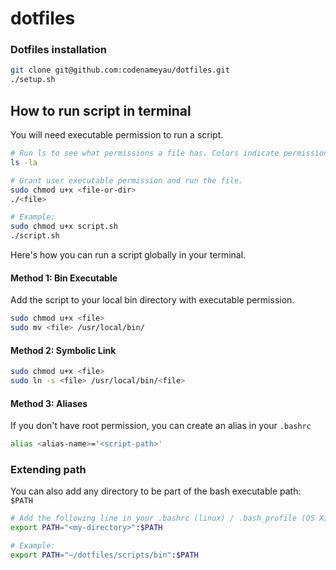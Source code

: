# dotfiles


### Dotfiles installation

```bash
git clone git@github.com:codenameyau/dotfiles.git
./setup.sh
```

## How to run script in terminal

You will need executable permission to run a script.

```bash
# Run ls to see what permissions a file has. Colors indicate permissions.
ls -la

# Grant user executable permission and run the file.
sudo chmod u+x <file-or-dir>
./<file>

# Example:
sudo chmod u+x script.sh
./script.sh
```

Here's how you can run a script globally in your terminal.

#### Method 1: Bin Executable
Add the script to your local bin directory with executable permission.

```bash
sudo chmod u+x <file>
sudo mv <file> /usr/local/bin/
```

#### Method 2: Symbolic Link

```bash
sudo chmod u+x <file>
sudo ln -s <file> /usr/local/bin/<file>
```

#### Method 3: Aliases
If you don't have root permission, you can create an alias in your `.bashrc`

```bash
alias <alias-name>='<script-path>'
```

### Extending path

You can also add any directory to be part of the bash executable path: `$PATH`

```bash
# Add the following line in your .bashrc (linux) / .bash_profile (OS X)
export PATH="<my-directory>":$PATH

# Example:
export PATH="~/dotfiles/scripts/bin":$PATH
```
